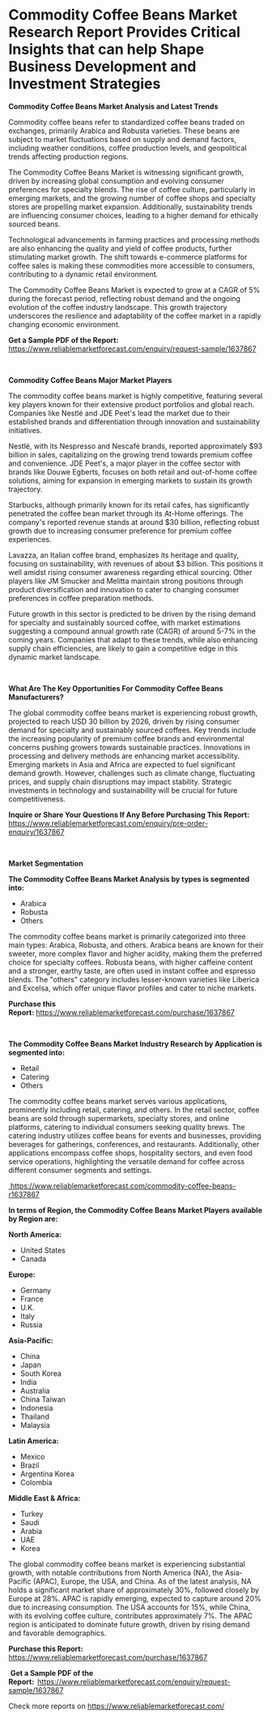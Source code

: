 <p><h1>Commodity Coffee Beans Market Research Report Provides Critical Insights that can help Shape Business Development and Investment Strategies</h1></p><p><strong>Commodity Coffee Beans Market Analysis and Latest Trends</strong></p>
<p><p>Commodity coffee beans refer to standardized coffee beans traded on exchanges, primarily Arabica and Robusta varieties. These beans are subject to market fluctuations based on supply and demand factors, including weather conditions, coffee production levels, and geopolitical trends affecting production regions.</p><p>The Commodity Coffee Beans Market is witnessing significant growth, driven by increasing global consumption and evolving consumer preferences for specialty blends. The rise of coffee culture, particularly in emerging markets, and the growing number of coffee shops and specialty stores are propelling market expansion. Additionally, sustainability trends are influencing consumer choices, leading to a higher demand for ethically sourced beans.</p><p>Technological advancements in farming practices and processing methods are also enhancing the quality and yield of coffee products, further stimulating market growth. The shift towards e-commerce platforms for coffee sales is making these commodities more accessible to consumers, contributing to a dynamic retail environment.</p><p>The Commodity Coffee Beans Market is expected to grow at a CAGR of 5% during the forecast period, reflecting robust demand and the ongoing evolution of the coffee industry landscape. This growth trajectory underscores the resilience and adaptability of the coffee market in a rapidly changing economic environment.</p></p>
<p><strong>Get a Sample PDF of the Report:&nbsp;</strong> <a href="https://www.reliablemarketforecast.com/enquiry/request-sample/1637867?utm_campaign=2853&utm_medium=2&utm_source=Github&utm_content=ia&utm_term=08032025&utm_id=commodity-coffee-beans">https://www.reliablemarketforecast.com/enquiry/request-sample/1637867</a></p>
<p>&nbsp;</p>
<p><strong>Commodity Coffee Beans Major Market Players</strong></p>
<p><p>The commodity coffee beans market is highly competitive, featuring several key players known for their extensive product portfolios and global reach. Companies like Nestlé and JDE Peet's lead the market due to their established brands and differentiation through innovation and sustainability initiatives. </p><p>Nestlé, with its Nespresso and Nescafé brands, reported approximately $93 billion in sales, capitalizing on the growing trend towards premium coffee and convenience. JDE Peet's, a major player in the coffee sector with brands like Douwe Egberts, focuses on both retail and out-of-home coffee solutions, aiming for expansion in emerging markets to sustain its growth trajectory.</p><p>Starbucks, although primarily known for its retail cafes, has significantly penetrated the coffee bean market through its At-Home offerings. The company's reported revenue stands at around $30 billion, reflecting robust growth due to increasing consumer preference for premium coffee experiences. </p><p>Lavazza, an Italian coffee brand, emphasizes its heritage and quality, focusing on sustainability, with revenues of about $3 billion. This positions it well amidst rising consumer awareness regarding ethical sourcing. Other players like JM Smucker and Melitta maintain strong positions through product diversification and innovation to cater to changing consumer preferences in coffee preparation methods.</p><p>Future growth in this sector is predicted to be driven by the rising demand for specialty and sustainably sourced coffee, with market estimations suggesting a compound annual growth rate (CAGR) of around 5-7% in the coming years. Companies that adapt to these trends, while also enhancing supply chain efficiencies, are likely to gain a competitive edge in this dynamic market landscape.</p></p>
<p>&nbsp;</p>
<p><strong>What Are The Key Opportunities For Commodity Coffee Beans Manufacturers?</strong></p>
<p><p>The global commodity coffee beans market is experiencing robust growth, projected to reach USD 30 billion by 2026, driven by rising consumer demand for specialty and sustainably sourced coffees. Key trends include the increasing popularity of premium coffee brands and environmental concerns pushing growers towards sustainable practices. Innovations in processing and delivery methods are enhancing market accessibility. Emerging markets in Asia and Africa are expected to fuel significant demand growth. However, challenges such as climate change, fluctuating prices, and supply chain disruptions may impact stability. Strategic investments in technology and sustainability will be crucial for future competitiveness.</p></p>
<p><strong>Inquire or Share Your Questions If Any Before Purchasing This Report:</strong> <a href="https://www.reliablemarketforecast.com/enquiry/pre-order-enquiry/1637867?utm_campaign=2853&utm_medium=2&utm_source=Github&utm_content=ia&utm_term=08032025&utm_id=commodity-coffee-beans">https://www.reliablemarketforecast.com/enquiry/pre-order-enquiry/1637867</a></p>
<p>&nbsp;</p>
<p><strong>Market Segmentation</strong></p>
<p><strong>The Commodity Coffee Beans Market Analysis by types is segmented into:</strong></p>
<p><ul><li>Arabica</li><li>Robusta</li><li>Others</li></ul></p>
<p><p>The commodity coffee beans market is primarily categorized into three main types: Arabica, Robusta, and others. Arabica beans are known for their sweeter, more complex flavor and higher acidity, making them the preferred choice for specialty coffees. Robusta beans, with higher caffeine content and a stronger, earthy taste, are often used in instant coffee and espresso blends. The "others" category includes lesser-known varieties like Liberica and Excelsa, which offer unique flavor profiles and cater to niche markets.</p></p>
<p><strong>Purchase this Report:&nbsp;</strong><a href="https://www.reliablemarketforecast.com/purchase/1637867?utm_campaign=2853&utm_medium=2&utm_source=Github&utm_content=ia&utm_term=08032025&utm_id=commodity-coffee-beans">https://www.reliablemarketforecast.com/purchase/1637867</a></p>
<p>&nbsp;</p>
<p><strong>The Commodity Coffee Beans Market Industry Research by Application is segmented into:</strong></p>
<p><ul><li>Retail</li><li>Catering</li><li>Others</li></ul></p>
<p><p>The commodity coffee beans market serves various applications, prominently including retail, catering, and others. In the retail sector, coffee beans are sold through supermarkets, specialty stores, and online platforms, catering to individual consumers seeking quality brews. The catering industry utilizes coffee beans for events and businesses, providing beverages for gatherings, conferences, and restaurants. Additionally, other applications encompass coffee shops, hospitality sectors, and even food service operations, highlighting the versatile demand for coffee across different consumer segments and settings.</p></p>
<p><a href="https://www.reliablemarketforecast.com/commodity-coffee-beans-r1637867?utm_campaign=2853&utm_medium=2&utm_source=Github&utm_content=ia&utm_term=08032025&utm_id=commodity-coffee-beans">&nbsp;https://www.reliablemarketforecast.com/commodity-coffee-beans-r1637867</a></p>
<p><strong>In terms of Region, the Commodity Coffee Beans Market Players available by Region are:</strong></p>
<p>
    <p> <strong> North America: </strong>
        <ul>
            <li>United States</li>
            <li>Canada</li>
        </ul>
        </p> 
    <p> <strong> Europe: </strong>
        <ul>
            <li>Germany</li>
            <li>France</li>
            <li>U.K.</li>
            <li>Italy</li>
            <li>Russia</li>
        </ul>
        </p> 
    <p> <strong> Asia-Pacific: </strong>
        <ul>
            <li>China</li>
            <li>Japan</li>
            <li>South Korea</li>
            <li>India</li>
            <li>Australia</li>
            <li>China Taiwan</li>
            <li>Indonesia</li>
            <li>Thailand</li>
            <li>Malaysia</li>
        </ul>
        </p> 
    <p> <strong> Latin America: </strong>
        <ul>
            <li>Mexico</li>
            <li>Brazil</li>
            <li>Argentina Korea</li>
            <li>Colombia</li>
        </ul>
        </p> 
    <p> <strong> Middle East & Africa: </strong>
        <ul>
            <li>Turkey</li>
            <li>Saudi</li>
            <li>Arabia</li>
            <li>UAE</li>
            <li>Korea</li>
        </ul>
    </p>
    </p>
<p><p>The global commodity coffee beans market is experiencing substantial growth, with notable contributions from North America (NA), the Asia-Pacific (APAC), Europe, the USA, and China. As of the latest analysis, NA holds a significant market share of approximately 30%, followed closely by Europe at 28%. APAC is rapidly emerging, expected to capture around 20% due to increasing consumption. The USA accounts for 15%, while China, with its evolving coffee culture, contributes approximately 7%. The APAC region is anticipated to dominate future growth, driven by rising demand and favorable demographics.</p></p>
<p><strong>Purchase this Report: </strong><a href="https://www.reliablemarketforecast.com/purchase/1637867?utm_campaign=2853&utm_medium=2&utm_source=Github&utm_content=ia&utm_term=08032025&utm_id=commodity-coffee-beans">https://www.reliablemarketforecast.com/purchase/1637867</a></p>
<p>&nbsp;<strong>Get a Sample PDF of the Report:&nbsp;&nbsp;</strong><a href="https://www.reliablemarketforecast.com/enquiry/request-sample/1637867?utm_campaign=2853&utm_medium=2&utm_source=Github&utm_content=ia&utm_term=08032025&utm_id=commodity-coffee-beans">https://www.reliablemarketforecast.com/enquiry/request-sample/1637867</a></p>
<p><strong></strong></p>
<p>Check more reports on <a href="https://www.reliablemarketforecast.com/?utm_campaign=2853&utm_medium=2&utm_source=Github&utm_content=ia&utm_term=08032025&utm_id=commodity-coffee-beans">https://www.reliablemarketforecast.com/</a></p>